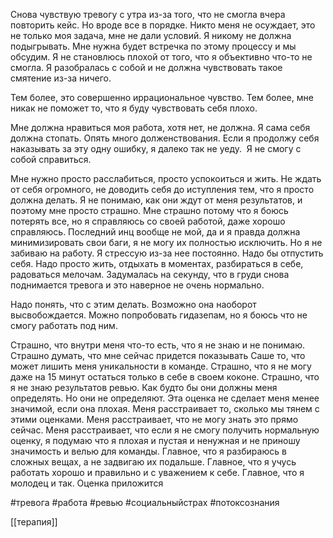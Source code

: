 Снова чувствую тревогу с утра из-за того, что не смогла вчера повторить кейс. Но вроде все в порядке. Никто меня не осуждает, это не только моя задача, мне не дали условий. Я никому не должна подыгрывать. Мне нужна будет встречка по этому процессу и мы обсудим. Я не становлюсь плохой от того, что я объективно что-то не смогла. Я разобралась с собой и не должна чувствовать такое смятение из-за ничего.

Тем более, это совершенно иррациональное чувство. Тем более, мне никак не поможет то, что я буду чувствовать себя плохо.

Мне должна нравиться моя работа, хотя нет, не должна. Я сама себя должна стопать. Опять много долженствования. Если я продолжу себя наказывать за эту одну ошибку, я далеко так не уеду.  Я не смогу с собой справиться. 

Мне нужно просто расслабиться, просто успокоиться и жить. Не ждать от себя огромного, не доводить себя до иступления тем, что я просто должна делать. Я не понимаю, как они ждут от меня результатов, и поэтому мне просто страшно. Мне страшно потому что я боюсь потерять все, но я справляюсь со своей работой, даже хорошо справляюсь. Последний инц вообще не мой, да и я правда должна минимизировать свои баги, я не могу их полностью исключить. Но я не забиваю на работу. Я стрессую из-за нее постоянно. Надо бы отпустить себя. Надо просто жить, отдыхать в моментах, разбираться в себе, радоваться мелочам. Задумалась на секунду, что в груди снова поднимается тревога и это наверное не очень нормально. 

Надо понять, что с этим делать. Возможно она наоборот высвобождается. Можно попробовать гидазепам, но я боюсь что не смогу работать под ним. 

Страшно, что внутри меня что-то есть, что я не знаю и не понимаю.  Страшно думать, что мне сейчас придется показывать Саше то, что может лишить меня уникальности в команде. Страшно, что я не могу даже на 15 минут остаться только в себе в своем коконе. Страшно, что я не знаю результатов ревью. Как будто бы они должны меня определять. Но они не определяют. Эта оценка не сделает меня менее значимой, если она плохая. Меня расстраивает то, сколько мы тянем с этими оценками. Меня расстраивает, что не могу знать это прямо сейчас. Меня расстраивает, что если я не смогу получить нормальную оценку, я подумаю что я плохая и пустая и ненужная и не приношу значимость и велью для команды. Главное, что я разбираюсь в сложных вещах, а не задвигаю их подальше. Главное, что я учусь работать хорошо и правильно и с уважением к себе. Главное, что я молодец и так. Оценка приложится

#тревога #работа #ревью #cоциальныйстрах #потоксознания 

[[терапия]]